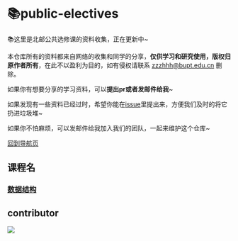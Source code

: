# 📚public-electives

📚这里是北邮公共选修课的资料收集，正在更新中~

本仓库所有的资料都来自网络的收集和同学的分享，**仅供学习和研究使用，版权归原作者所有**，在此不以盈利为目的，如有侵权请联系 [zzzhhh@bupt.edu.cn](zzzhhh@bupt.edu.cn) 删除。

如果你有想要分享的学习资料，可以**提出pr或者发邮件给我**~

如果发现有一些资料已经过时，希望你能在[issue](https://github.com/BUPT-study-materials/Software-Engeering/issues)里提出来，方便我们及时的将它扔进垃圾堆~

如果你不怕麻烦，可以发邮件给我加入我们的团队，一起来维护这个仓库~

[回到导航页](https://github.com/BUPT-study-materials/BUPTStudyMaterials)

## 课程名

### [数据结构](数据结构/数据结构.md)

## contributor

[![](https://avatars2.githubusercontent.com/u/48408863?s=40&u=4ee8494eda8b95d0528c6a66e4565c9ee057c68b&v=4)](https://github.com/ppdog0)

